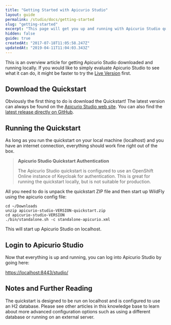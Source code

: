 ```yaml
---
title: "Getting Started with Apicurio Studio"
layout: guide
permalink: /studio/docs/getting-started
slug: "getting-started"
excerpt: "This page will get you up and running with Apicurio Studio quickly!"
hidden: false
guide: true
createdAt: "2017-07-18T11:05:58.247Z"
updatedAt: "2019-04-11T11:04:03.343Z"
---
```

This is an overview article for getting Apicurio Studio downloaded and running locally.  If you would like to simply evaluate Apicurio Studio to see what it can do, it might be faster to try the [Live Version](https://release-apistudio.rhcloud.com/studio/) first.

## Download the Quickstart
Obviously the first thing to do is download the Quickstart!  The latest version can always be found on the [Apicurio Studio web site](http://www.apicur.io/).  You can also find the [latest release directly on GitHub](https://github.com/Apicurio/apicurio-studio/releases).

## Running the Quickstart
As long as you run the quickstart on your local machine (localhost) and you have an internet connection, everything should work fine right out of the box.

> **Apicurio Studio Quickstart Authentication**
>
> The Apicurio Studio quickstart is configured to use an OpenShift Online instance of Keycloak for authentication.  This is great for running the quickstart locally, but is not suitable for production.

All you need to do is unpack the quickstart ZIP file and then start up WildFly using the apicurio config file:
```shell
cd ~/Downloads
unzip apicurio-studio-VERSION-quickstart.zip
cd apicurio-studio-VERSION
./bin/standalone.sh -c standalone-apicurio.xml
```
This will start up Apicurio Studio on localhost.

## Login to Apicurio Studio
Now that everything is up and running, you can log into Apicurio Studio by going here:

[https://localhost:8443/studio/](https://localhost:8443/studio/)

## Notes and Further Reading
The quickstart is designed to be run on localhost and is configured to use an H2 database.  Please see other articles in this knowledge base to learn about more advanced configuration options such as using a different database or running on an external server.